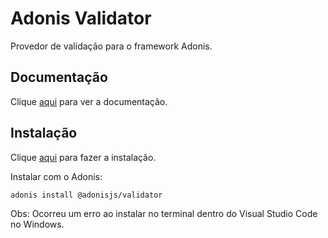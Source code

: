 # Adonis Validator

Provedor de validação para o framework Adonis.

## Documentação

Clique [aqui](https://github.com/adonisjs/adonis-validation-provider) para ver a documentação.

## Instalação

Clique [aqui](https://www.npmjs.com/package/@adonisjs/validator) para fazer a instalação.

Instalar com o Adonis:

```
adonis install @adonisjs/validator
```

Obs: Ocorreu um erro ao instalar no terminal dentro do Visual Studio Code no Windows.
